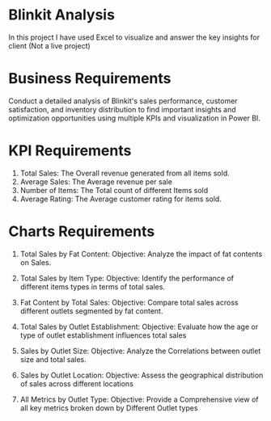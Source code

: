 # Blinkit Analysis
In this project I have used Excel to visualize and answer the key insights for client (Not a live project)

# Business Requirements

Conduct a detailed analysis of Blinkit's sales performance, customer satisfaction, and inventory distribution to find important insights and optimization opportunities using multiple KPIs and visualization in Power BI.

# KPI Requirements

1. Total Sales: The Overall revenue generated from all items sold.
2. Average Sales: The Average revenue per sale 
3. Number of Items: The Total count of different Items sold
4. Average Rating: The Average customer rating for items sold.


# Charts Requirements

1. Total Sales by Fat Content:
Objective: Analyze the impact of fat contents on Sales.


2. Total Sales by Item Type:
Objective: Identify the performance of different items types in terms of total sales.

3. Fat Content by Total Sales:
Objective: Compare total sales across different outlets segmented by fat content.


4. Total Sales by Outlet Establishment:
Objective: Evaluate how the age or type of outlet establishment influences total sales


5. Sales by Outlet Size:
Objective: Analyze the Correlations between outlet size and total sales.


6. Sales by Outlet Location:
Objective: Assess the geographical distribution of sales across different locations


7. All Metrics by Outlet Type:
Objective: Provide a Comprehensive view of all key metrics broken down by Different Outlet types

